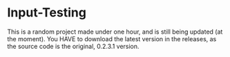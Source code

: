 # Input-Testing
This is a random project made under one hour, and is still being updated (at the moment).
You HAVE to download the latest version in the releases, as the source code is the original, 0.2.3.1 version.
